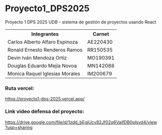 # Proyecto1_DPS2025
Proyecto 1 DPS 2025 UDB - sistema de gestión de proyectos usando React
<table>
  <tr><th>Integrantes</th><th>Carnet</th></tr>
  <tr><td>Carlos Alberto Alfaro Espinoza</td><td>AE220430</td></tr>
  <tr><td>Ronald Ernesto Renderos Ramos</td><td>RR150535</td></tr>
  <tr><td>Devin Iván Mendoza Ortíz</td><td>MO190391</td></tr>
  <tr><td>Douglas Eduardo Mejia Novoa</td><td>MN142088</td></tr>
  <tr><td>Monica Raquel Iglesias Morales</td><td>IM200679</td></tr>
</table>

### Ruta vercel: 
https://proyecto1-dps-2025.vercel.app/

### Link video defensa del proyecto:
https://drive.google.com/file/d/1zdd_bEgjUcv82Jf02q6VaifDB0plsvd4/view?usp=sharing
